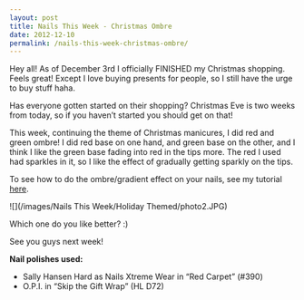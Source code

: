 ```yaml
---
layout: post
title: Nails This Week - Christmas Ombre
date: 2012-12-10
permalink: /nails-this-week-christmas-ombre/
---
```


Hey all! As of December 3rd I officially FINISHED my Christmas shopping. Feels great! Except I love buying presents for people, so I still have the urge to buy stuff haha.

Has everyone gotten started on their shopping? Christmas Eve is two weeks from today, so if you haven’t started you should get on that!

This week, continuing the theme of Christmas manicures, I did red and green ombre! I did red base on one hand, and green base on the other, and I think I like the green base fading into red in the tips more. The red I used had sparkles in it, so I like the effect of gradually getting sparkly on the tips.

To see how to do the ombre/gradient effect on your nails, see my tutorial [here](http://nailsfornickels.com/nails-this-week-christmas-ombre/).

![](/images/Nails This Week/Holiday Themed/photo2.JPG)

Which one do you like better? :)

See you guys next week!

**Nail polishes used:**

- Sally Hansen Hard as Nails Xtreme Wear in “Red Carpet” (#390)
- O.P.I. in “Skip the Gift Wrap” (HL D72)